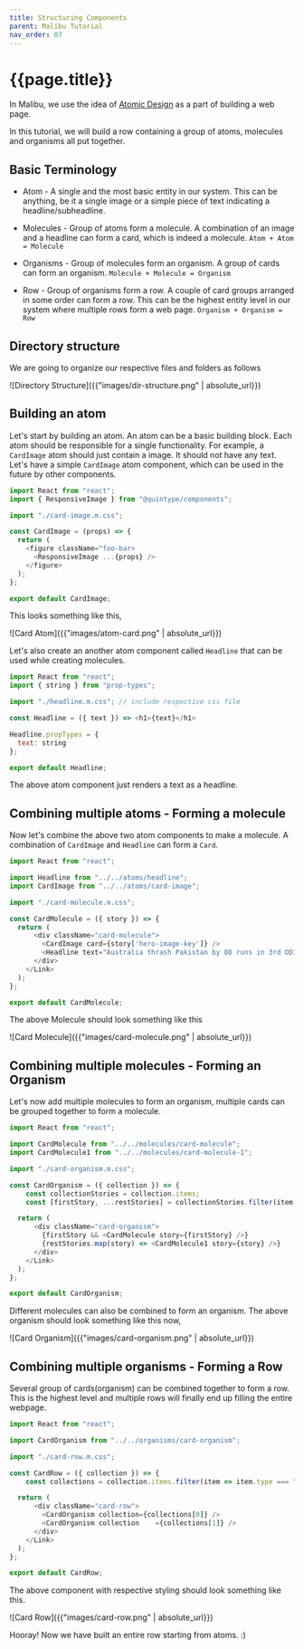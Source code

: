 ```yaml
---
title: Structuring Components
parent: Malibu Tutorial
nav_order: 07
---
```


# {{page.title}}

In Malibu, we use the idea of [Atomic Design](https://bradfrost.com/blog/post/atomic-web-design/) as a part of building a web page.

In this tutorial, we will build a row containing a group of atoms, molecules and organisms all put together.

## Basic Terminology

* Atom - A single and the most basic entity in our system. This can be anything, be it a single image or a simple piece of text indicating a headline/subheadline.

* Molecules - Group of atoms form a molecule. A combination of an image and a headline can form a card, which is indeed a molecule.
`Atom + Atom = Molecule`

* Organisms - Group of molecules form an organism. A group of cards can form an organism.
`Molecule + Molecule = Organism`

* Row - Group of organisms form a row. A couple of card groups arranged in some order can form a row. This can be the highest entity level in our system where multiple rows form a web page.
`Organism + Organism = Row`

## Directory structure

We are going to organize our respective files and folders as follows

![Directory Structure]({{"images/dir-structure.png" | absolute_url}})

## Building an atom

Let's start by building an atom. An atom can be a basic building block. Each atom should be responsible for a single functionality. For example, a `CardImage` atom should just contain a image. It should not have any text. Let's have a simple `CardImage` atom component, which can be used in the future by other components.

```javascript
import React from "react";
import { ResponsiveImage } from "@quintype/components";

import "./card-image.m.css";

const CardImage = (props) => {
  return (
    <figure className="foo-bar>
      <ResponsiveImage ...{props} />
    </figure>
  );
};

export default CardImage;
```

This looks something like this,

![Card Atom]({{"images/atom-card.png" | absolute_url}})

Let's also create an another atom component called `Headline` that can be used while creating molecules.

```javascript
import React from "react";
import { string } from "prop-types";

import "./headline.m.css"; // include respective css file

const Headline = ({ text }) => <h1>{text}</h1>

Headline.propTypes = {
  text: string
};

export default Headline;
```

The above atom component just renders a text as a headline.

## Combining multiple atoms - Forming a molecule

Now let's combine the above two atom components to make a molecule. A combination of `CardImage` and `Headline` can form a `Card`.

```javascript
import React from "react";

import Headline from "../../atoms/headline";
import CardImage from "../../atoms/card-image";

import "./card-molecule.m.css";

const CardMolecule = ({ story }) => {
  return (
      <div className="card-molecule">
        <CardImage card={story['hero-image-key']} />
        <Headline text="Australia thrash Pakistan by 80 runs in 3rd ODI, claim unassailable 3-0 lead." />
      </div>
    </Link>
  );
};

export default CardMolecule;
```

The above Molecule should look something like this

![Card Molecule]({{"images/card-molecule.png" | absolute_url}})

## Combining multiple molecules - Forming an Organism

Let's now add multiple molecules to form an organism, multiple cards can be grouped together to form a molecule.

```javascript
import React from "react";

import CardMolecule from "../../molecules/card-molecule";
import CardMolecule1 from "../../molecules/card-molecule-1";

import "./card-organism.m.css";

const CardOrganism = ({ collection }) => {
    const collectionStories = collection.items;
    const [firstStory, ...restStories] = collectionStories.filter(item => item.type === "story");

  return (
      <div className="card-organism">
        {firstStory && <CardMolecule story={firstStory} />}
        {restStories.map(story) => <CardMolecule1 story={story} />}
      </div>
    </Link>
  );
};

export default CardOrganism;
```

Different molecules can also be combined to form an organism. The above organism should look something like this now,

![Card Organism]({{"images/card-organism.png" | absolute_url}})

## Combining multiple organisms - Forming a Row

Several group of cards(organism) can be combined together to form a row. This is the highest level and multiple rows will finally end up filling the entire webpage.

```javascript
import React from "react";

import CardOrganism from "../../organisms/card-organism";

import "./card-row.m.css";

const CardRow = ({ collection }) => {
    const collections = collection.items.filter(item => item.type === "collection");

  return (
      <div className="card-row">
        <CardOrganism collection={collections[0]} />
        <CardOrganism collection    ={collections[1]} />
      </div>
    </Link>
  );
};

export default CardRow;
```
The above component with respective styling should look something like this.

![Card Row]({{"images/card-row.png" | absolute_url}})

Hooray! Now we have built an entire row starting from atoms. :)
